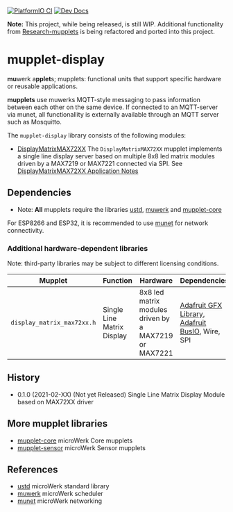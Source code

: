 [![PlatformIO CI][image_CI]][badge_CI] [![Dev Docs][image_DOC]][badge_DOC]

**Note:** This project, while being released, is still WIP. Additional functionality from
[Research-mupplets](https://github.com/muwerk/Research-mupplets) is being refactored and
ported into this project.

mupplet-display
===============

**mu**werk a**pplet**s; mupplets: functional units that support specific hardware or reusable
applications.

**mupplets** use muwerks MQTT-style messaging to pass information between each other on the
same device. If connected to an MQTT-server via munet, all functionallity is externally
available through an MQTT server such as Mosquitto.

The `mupplet-display` library consists of the following modules:

* [DisplayMatrixMAX72XX][DisplayMatrixMAX72XX_DOC]
  The `DisplayMatrixMAX72XX` mupplet implements a single line display server based on multiple 8x8
  led matrix modules driven by a MAX7219 or MAX7221 connected via SPI. See
  [DisplayMatrixMAX72XX Application Notes][DisplayMatrixMAX72XX_NOTES]


Dependencies
------------

* Note: **All** mupplets require the libraries [ustd][gh_ustd], [muwerk][gh_muwerk] and
 [mupplet-core][gh_mupcore]

For ESP8266 and ESP32, it is recommended to use [munet][gh_munet] for network connectivity.

### Additional hardware-dependent libraries ###

Note: third-party libraries may be subject to different licensing conditions.

Mupplet                     | Function | Hardware | Dependencies
--------------------------- | -------- | -------- | ---------------
`display_matrix_max72xx.h`  | Single Line Matrix Display | 8x8 led matrix modules driven by a MAX7219 or MAX7221 | [Adafruit GFX Library][2], [Adafruit BusIO][1], Wire, SPI


History
-------

- 0.1.0 (2021-02-XX) (Not yet Released) Single Line Matrix Display Module based on MAX72XX driver

More mupplet libraries
----------------------

- [mupplet-core][gh_mupcore] microWerk Core mupplets
- [mupplet-sensor][gh_mupsensor] microWerk Sensor mupplets

References
----------

- [ustd][gh_ustd] microWerk standard library
- [muwerk][gh_muwerk] microWerk scheduler
- [munet][gh_munet] microWerk networking


[badge_CI]: https://github.com/muwerk/mupplet-display/actions
[image_CI]: https://github.com/muwerk/mupplet-display/workflows/PlatformIO%20CI/badge.svg
[badge_DOC]: https://muwerk.github.io/mupplet-display/docs/index.html
[image_DOC]: https://img.shields.io/badge/docs-dev-blue.svg

[DisplayMatrixMAX72XX_DOC]: https://muwerk.github.io/mupplet-display/docs/classustd_1_1DisplayMatrixMAX72XX.html
[DisplayMatrixMAX72XX_NOTES]: https://github.com/muwerk/mupplet-display/blob/master/extras/display-matrix-notes.md

[gh_ustd]: https://github.com/muwerk/ustd
[gh_muwerk]: https://github.com/muwerk/muwerk
[gh_munet]: https://github.com/muwerk/munet
[gh_mufonts]: https://github.com/muwerk/mufonts
[gh_mupcore]: https://github.com/muwerk/mupplet-core
[gh_mupdisplay]: https://github.com/muwerk/mupplet-display
[gh_mupsensor]: https://github.com/muwerk/mupplet-sendsor

[1]: https://github.com/adafruit/Adafruit_BusIO
[2]: https://github.com/adafruit/Adafruit-GFX-Library
